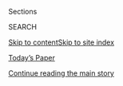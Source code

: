 <div id="app">

<div>

<div class="NYTAppHideMasthead css-1r6wvpq e1suatyy0">

<div class="section css-ui9rw0 e1suatyy2">

<div class="css-eph4ug er09x8g0">

<div class="css-6n7j50">

</div>

<span class="css-1dv1kvn">Sections</span>

<div class="css-10488qs">

<span class="css-1dv1kvn">SEARCH</span>

</div>

[Skip to content](#site-content)[Skip to site
index](#site-index)

</div>

<div class="css-10698na e1huz5gh0">

</div>

</div>

<div id="masthead-bar-one" class="section hasLinks css-15hmgas e1csuq9d3">

<div class="css-uqyvli e1csuq9d0">

</div>

<div class="css-1uqjmks e1csuq9d1">

</div>

<div class="css-9e9ivx">

[](https://myaccount.nytimes.com/auth/login?response_type=cookie&client_id=vi)

</div>

<div class="css-1bvtpon e1csuq9d2">

[Today’s Paper](https://www.nytimes.com/section/todayspaper)

</div>

</div>

</div>

</div>

<div data-aria-hidden="false">

<div id="site-content" data-role="main">

<div id="top-wrapper" class="css-15p45cc eaca97t0" type="top">

<div id="top-slug" class="css-19x0jxb eaca97t1" hidden="">

Advertisement

</div>

[Continue reading the main
story](#after-top)

<div class="ad top-wrapper" style="text-align:center;height:100%;display:block;min-height:90px">

<div id="top" class="place-ad" data-position="top" data-size-key="top">

</div>

</div>

<div id="after-top">

</div>

</div>

<div id="byline" class="section css-15h4p1b e9abtgs0">

<div class="css-1j21atc e1svk9qx1">

<div class="css-nfcc9b e1svk9qx3">

<div class="css-cnx41t">

![Portrait of Knvul
Sheikh](https://static01.nyt.com/images/2020/01/03/reader-center/author-knvul-sheikh/author-knvul-sheikh-thumbLarge.png)

</div>

<div class="css-vl9dhg e1svk9qx5">

<div class="css-1nrhkj6 e1svk9qx6">

# Knvul Sheikh

</div>

## <span>Recent and archived work by Knvul Sheikh for The New York Times</span>

</div>

</div>

</div>

<div>

<div id="mid1-wrapper" class="css-1mn4oms eaca97t0" type="rank">

<div id="mid1-slug" class="css-1tag3rd eaca97t1">

Advertisement

</div>

[Continue reading the main
story](#after-mid1)

<div id="mid1" class="ad mid1-wrapper" style="text-align:center;height:100%;display:block">

</div>

<div id="after-mid1">

</div>

</div>

</div>

<div class="css-185go5a e1o5byef0">

<div class="css-15cbhtu">

  - [Latest](#stream-panel)
  - <span class="css-6n7j50">Search</span>
    <div class="control">
    <div class="label-container css-1dv1kvn">
    Search
    </div>
    <div class="css-wm4t3d">
    **<span id="clear-search-input" class="css-1dv1kvn">Clear this text
    input</span>
    </div>
    </div>
    <span class="css-1iovbfw"></span>

<div id="stream-panel" class="section css-8msx5b e1jz0cab1">

<div class="css-13mho3u">

1.  
    
    <div class="css-1cp3ece">
    
    <div class="css-1l4spti">
    
    [](/es/2020/06/19/espanol/coronavirus-infeccion-inodoro.html)
    
    <div class="css-79elbk">
    
    ![](https://static01.nyt.com/images/2020/06/16/science/19Toilet-flushing-ES-1/16VIRUS-FLUSH-thumbWide.jpg?quality=75&auto=webp&disable=upscale)
    
    </div>
    
    ## Coronavirus en el baño: descargar el agua del inodoro puede arrojar partículas infecciosas
    
    Un nuevo estudio muestra que la estela de partículas que emana el
    retrete puede ser potencialmente infecciosa. La buena noticia es que
    hay maneras de prevenir la propagación.
    
    <div class="css-1nqbnmb ea5icrr0">
    
    By <span class="css-1n7hynb">Knvul Sheikh</span>
    
    </div>
    
    <div class="css-185051n">
    
    [Read in
    English](https://www.nytimes.com/2020/06/16/health/coronavirus-toilets-flushing.html "Read in English")
    
    </div>
    
    </div>
    
    <div class="css-1lc2l26 e1xfvim33">
    
    </div>
    
    </div>

2.  
    
    <div class="css-1cp3ece">
    
    <div class="css-1l4spti">
    
    [](/2020/06/16/health/coronavirus-toilets-flushing.html)
    
    <div class="css-79elbk">
    
    ![](https://static01.nyt.com/images/2020/06/16/science/16VIRUS-FLUSH/16VIRUS-FLUSH-thumbWide.jpg?quality=75&auto=webp&disable=upscale)
    
    </div>
    
    ## Flushing the Toilet May Fling Coronavirus Aerosols All Over
    
    A new study shows how turbulence from a toilet bowl can create a
    large plume that is potentially infectious to a bathroom’s next
    visitor.
    
    <div class="css-1nqbnmb ea5icrr0">
    
    By <span class="css-1n7hynb">Knvul Sheikh</span>
    
    </div>
    
    <div class="css-185051n">
    
    [Leer en
    español](https://www.nytimes.com/es/2020/06/19/espanol/coronavirus-infeccion-inodoro.html "Read in Spanish")
    
    </div>
    
    </div>
    
    <div class="css-1lc2l26 e1xfvim33">
    
    </div>
    
    </div>

3.  
    
    <div class="css-1cp3ece">
    
    <div class="css-1l4spti">
    
    [](/2020/06/12/health/protests-rubber-bullets-beanbag.html)
    
    <div class="css-79elbk">
    
    ![](https://static01.nyt.com/images/2020/06/05/science/05UNREST-RUBBERBULLETS2/05UNREST-RUBBERBULLETS2-thumbWide.jpg?quality=75&auto=webp&disable=upscale)
    
    </div>
    
    ## Rubber Bullets and Beanbag Rounds Can Cause Devastating Injuries
    
    Common crowd-dispersal methods used on protesters across the country
    have caused brain damage and other disabilities, prompting growing
    calls to ban them.
    
    <div class="css-1nqbnmb ea5icrr0">
    
    By <span class="css-1n7hynb">Knvul Sheikh <span>and</span> David
    Montgomery</span>
    
    </div>
    
    </div>
    
    <div class="css-1lc2l26 e1xfvim33">
    
    </div>
    
    </div>

4.  
    
    <div class="css-1cp3ece">
    
    <div class="css-1l4spti">
    
    [](/es/2020/05/28/espanol/caretas-protectoras-virus.html)
    
    <div class="css-79elbk">
    
    ![](https://static01.nyt.com/images/2020/05/26/science/28virus-faceshields-ES-01/25SCI-FACESHIELDS-thumbWide.jpg?quality=75&auto=webp&disable=upscale)
    
    </div>
    
    ### <span class="css-m70j1g">Salud</span>
    
    ## Ya nos habituamos a las mascarillas, ¿estamos listos para el protector facial?
    
    Los escudos de plástico transparente pueden ser más fáciles de usar,
    desinfectar y reutilizar que las mascarillas de tela o quirúrgicas,
    aunque no las remplazan por completo.
    
    <div class="css-1nqbnmb ea5icrr0">
    
    By <span class="css-1n7hynb">Knvul Sheikh</span>
    
    </div>
    
    <div class="css-185051n">
    
    [Read in
    English](https://www.nytimes.com/2020/05/24/health/coronavirus-face-shields.html "Read in English")
    
    </div>
    
    </div>
    
    <div class="css-1lc2l26 e1xfvim33">
    
    </div>
    
    </div>

5.  
    
    <div class="css-1cp3ece">
    
    <div class="css-1l4spti">
    
    [](/2020/05/24/health/coronavirus-face-shields.html)
    
    <div class="css-79elbk">
    
    ![](https://static01.nyt.com/images/2020/05/26/science/25SCI-FACESHIELDS/25SCI-FACESHIELDS-thumbWide.jpg?quality=75&auto=webp&disable=upscale)
    
    </div>
    
    ## You’re Getting Used to Masks. Will You Wear a Face Shield?
    
    The clear plastic guards may be easier to wear, disinfect and reuse
    than cloth or surgical face coverings, although they don’t entirely
    replace the need for masks.
    
    <div class="css-1nqbnmb ea5icrr0">
    
    By <span class="css-1n7hynb">Knvul
    Sheikh</span>
    
    </div>
    
    </div>
    
    <div class="css-1lc2l26 e1xfvim33">
    
    </div>
    
    </div>

6.  
    
    <div class="css-1cp3ece">
    
    <div class="css-1l4spti">
    
    [](/es/2020/05/22/espanol/ciencia-y-tecnologia/vacuna-coronavirus.html)
    
    <div class="css-79elbk">
    
    ![](https://static01.nyt.com/images/2020/05/19/science/22Vacunas-ES-1/19VIRUS-VACCINES1-thumbWide.jpg?quality=75&auto=webp&disable=upscale)
    
    </div>
    
    ## Hay esperanza en la carrera por una vacuna contra el coronavirus
    
    Los científicos son cada vez más optimistas de que se pueda producir
    una vacuna en tiempo récord. Pero conseguir que se fabrique y
    distribuya planteará desafíos enormes.
    
    <div class="css-1nqbnmb ea5icrr0">
    
    By <span class="css-1n7hynb">Carl Zimmer, Knvul Sheikh
    <span>and</span> Noah Weiland</span>
    
    </div>
    
    <div class="css-185051n">
    
    [Read in
    English](https://www.nytimes.com/2020/05/20/health/coronavirus-vaccines.html "Read in English")
    
    </div>
    
    </div>
    
    <div class="css-1lc2l26 e1xfvim33">
    
    </div>
    
    </div>

7.  
    
    <div class="css-1cp3ece">
    
    <div class="css-1l4spti">
    
    [](/interactive/2020/05/20/science/coronavirus-vaccine-development.html)
    
    <div class="css-79elbk">
    
    ![](https://static01.nyt.com/images/2020/05/20/us/coronavirus-vaccine-development-promo-1590000253880/coronavirus-vaccine-development-promo-1590000253880-thumbWide.png?quality=75&auto=webp&disable=upscale)
    
    </div>
    
    ## Different Approaches to a Coronavirus Vaccine
    
    Scientists are using many techniques to develop coronavirus
    vaccines.
    
    <div class="css-1nqbnmb ea5icrr0">
    
    By <span class="css-1n7hynb">Jonathan Corum, Knvul Sheikh
    <span>and</span> Carl
    Zimmer</span>
    
    </div>
    
    </div>
    
    <div class="css-1lc2l26 e1xfvim33">
    
    </div>
    
    </div>

8.  
    
    <div class="css-1cp3ece">
    
    <div class="css-1l4spti">
    
    [](/2020/05/20/health/coronavirus-vaccines.html)
    
    <div class="css-79elbk">
    
    ![](https://static01.nyt.com/images/2020/05/19/science/19VIRUS-VACCINES1/19VIRUS-VACCINES1-thumbWide.jpg?quality=75&auto=webp&disable=upscale)
    
    </div>
    
    ## A New Entry in the Race for a Coronavirus Vaccine: Hope
    
    Scientists are increasingly optimistic that a vaccine can be
    produced in record time. But getting it manufactured and distributed
    will pose huge challenges.
    
    <div class="css-1nqbnmb ea5icrr0">
    
    By <span class="css-1n7hynb">Carl Zimmer, Knvul Sheikh
    <span>and</span> Noah Weiland</span>
    
    </div>
    
    <div class="css-185051n">
    
    [Leer en
    español](https://www.nytimes.com/es/2020/05/22/espanol/ciencia-y-tecnologia/vacuna-coronavirus.html "Read in Spanish")
    
    </div>
    
    </div>
    
    <div class="css-1lc2l26 e1xfvim33">
    
    </div>
    
    </div>

9.  
    
    <div class="css-1cp3ece">
    
    <div class="css-1l4spti">
    
    [](/2020/05/14/health/coronavirus-infections.html)
    
    <div class="css-79elbk">
    
    ![](https://static01.nyt.com/images/2020/05/14/science/14VIRUS-DROPLETS1/14VIRUS-DROPLETS1-thumbWide.jpg?quality=75&auto=webp&disable=upscale)
    
    </div>
    
    ## Talking Can Generate Coronavirus Droplets That Linger Up to 14 Minutes
    
    A new study shows how respiratory droplets produced during normal
    conversation may be just as important in transmitting disease,
    especially indoors.
    
    <div class="css-1nqbnmb ea5icrr0">
    
    By <span class="css-1n7hynb">Knvul
    Sheikh</span>
    
    </div>
    
    </div>
    
    <div class="css-1lc2l26 e1xfvim33">
    
    </div>
    
    </div>

10. 
    
    <div class="css-1cp3ece">
    
    <div class="css-1l4spti">
    
    [](/2020/05/07/health/coronavirus-vaccine-moderna.html)
    
    <div class="css-79elbk">
    
    ![](https://static01.nyt.com/images/2020/05/07/science/07VIRUS-MODERNA1/07VIRUS-MODERNA1-thumbWide.jpg?quality=75&auto=webp&disable=upscale)
    
    </div>
    
    ## Moderna Gets OK to Start Larger Trial for a Coronavirus Vaccine
    
    The company announced that the Food and Drug Administration had
    cleared its application to proceed to a clinical trial involving
    about 600 people.
    
    <div class="css-1nqbnmb ea5icrr0">
    
    By <span class="css-1n7hynb">Knvul Sheikh</span>
    
    </div>
    
    </div>
    
    <div class="css-1lc2l26 e1xfvim33">
    
    </div>
    
    </div>

<div class="css-13mho3u">

<div class="css-1t62hi8">

<div class="css-1stvaey">

Show
More

<div>

<div style="border:0;clip:rect(0 0 0 0);height:1px;margin:-1px;overflow:hidden;white-space:nowrap;padding:0;width:1px;position:absolute" data-role="log" data-aria-live="assertive">

</div>

<div style="border:0;clip:rect(0 0 0 0);height:1px;margin:-1px;overflow:hidden;white-space:nowrap;padding:0;width:1px;position:absolute" data-role="log" data-aria-live="assertive">

</div>

<div style="border:0;clip:rect(0 0 0 0);height:1px;margin:-1px;overflow:hidden;white-space:nowrap;padding:0;width:1px;position:absolute" data-role="log" data-aria-live="polite">

</div>

<div style="border:0;clip:rect(0 0 0 0);height:1px;margin:-1px;overflow:hidden;white-space:nowrap;padding:0;width:1px;position:absolute" data-role="log" data-aria-live="polite">

</div>

</div>

</div>

</div>

</div>

</div>

<div class="css-g6hk37 supplemental">

<div id="mid2-wrapper" class="css-10wkyv7 eaca97t0" type="lede">

<div id="mid2-slug" class="css-1tag3rd eaca97t1">

Advertisement

</div>

[Continue reading the main
story](#after-mid2)

<div id="mid2" class="ad mid2-wrapper" style="text-align:center;height:100%;display:block;min-height:250px">

</div>

<div id="after-mid2">

</div>

</div>

</div>

</div>

</div>

</div>

</div>

</div>

## Site Index

<div>

</div>

## Site Information Navigation

  - [© <span>2020</span> <span>The New York Times
    Company</span>](https://help.nytimes.com/hc/en-us/articles/115014792127-Copyright-notice)

<!-- end list -->

  - [NYTCo](https://www.nytco.com/)
  - [Contact
    Us](https://help.nytimes.com/hc/en-us/articles/115015385887-Contact-Us)
  - [Work with us](https://www.nytco.com/careers/)
  - [Advertise](https://nytmediakit.com/)
  - [T Brand Studio](http://www.tbrandstudio.com/)
  - [Your Ad
    Choices](https://www.nytimes.com/privacy/cookie-policy#how-do-i-manage-trackers)
  - [Privacy](https://www.nytimes.com/privacy)
  - [Terms of
    Service](https://help.nytimes.com/hc/en-us/articles/115014893428-Terms-of-service)
  - [Terms of
    Sale](https://help.nytimes.com/hc/en-us/articles/115014893968-Terms-of-sale)
  - [Site
    Map](https://spiderbites.nytimes.com)
  - [Help](https://help.nytimes.com/hc/en-us)
  - [Subscriptions](https://www.nytimes.com/subscription?campaignId=37WXW)

</div>

</div>
